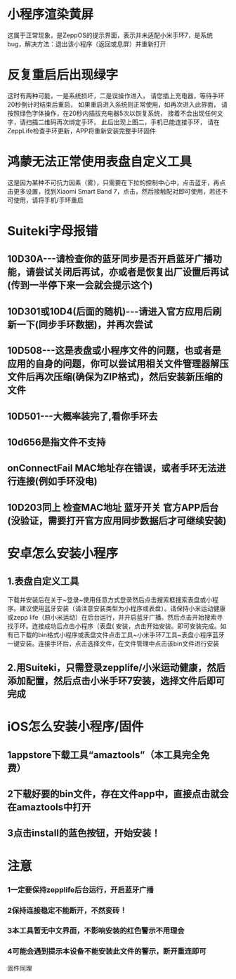 # 小程序渲染黄屏

这属于正常现象，是ZeppOS的提示界面，表示并未适配小米手环7，是系统bug，解决方法：退出该小程序（返回或息屏）并重新打开

# 反复重启后出现绿字

这时有两种可能，一是系统损坏，二是误操作进入，
请您插上充电器，等待手环20秒倒计时结束后重启，
如果重启进入系统则正常使用，如再次进入此界面，
请按照绿色字体操作，在20秒内插拔充电器5次以恢复系统，
接着不会出现任何文字，请扫描二维码再次绑定手环，
此后出现上图二，手机已能连接手环，
请在ZeppLife检查手环更新，APP将重新安装完整手环固件

# 鸿蒙无法正常使用表盘自定义工具

这是因为某种不可抗力因素（雾），只需要在下拉的控制中心中，点击蓝牙，再点击更多设置，找到Xiaomi Smart Band 7，点击，然后接触配对即可使用，若还不可使用，请将手机/手环重启

# Suiteki字母报错

## 10D30A---请检查你的蓝牙同步是否开启蓝牙广播功能，请尝试关闭后再试，亦或者是恢复出厂设置后再试(传到一半停下来一会就会提示这个)
## 10D301或10D4(后面的随机)---请进入官方应用后刷新一下(同步手环数据)，并再次尝试
## 10D508---这是表盘或小程序文件的问题，也或者是应用的自身的问题，你可以尝试用相关文件管理器解压文件后再次压缩(确保为ZIP格式)，然后安装新压缩的文件
## 10D501---大概率装完了,看你手环去
## 10d656是指文件不支持
## onConnectFail MAC地址存在错误，或者手环无法进行连接(例如手环没电)
## 10D203同上 检查MAC地址 蓝牙开关 官方APP后台(没验证，需要打开官方应用同步数据后才可继续安装)

# 安卓怎么安装小程序

## 1.表盘自定义工具
下载并安装后在关于~登录~使用任意方式登录然后点击搜索框搜索表盘或小程序。建议使用蓝牙安装（请注意安装类型为小程序或表盘）。请保持小米运动健康或zepp life（原小米运动）在后台运行，并开启蓝牙广播。然后点击开始搜索寻找手环。连接成功后点击小程序（表盘( 安装，点击开始安装。即可安装完成。如有已下载的bin格式小程序或表盘文件点击工具~小米手环7工具~表盘小程序蓝牙一键安装。连接手环后，点击选择文件，在文件管理中点击该bin文件进行安装
## 2.用Suiteki，只需登录zepplife/小米运动健康，然后添加配置，然后点击小米手环7安装，选择文件后即可完成

# iOS怎么安装小程序/固件

## 1appstore下载工具“amaztools”（本工具完全免费） 
## 2下载好要的bin文件，存在文件app中，直接点击就会在amaztools中打开 
## 3点击install的蓝色按钮，开始安装！ 
# 注意
### 1一定要保持zepplife后台运行，开启蓝牙广播 
### 2保持连接稳定不能断开，不然变砖！ 
### 3本工具暂无中文界面，不影响安装的红色警示不用理会 
### 4可能会遇到提示本设备不能安装此文件的警示，断开重连即可 
固件同理

